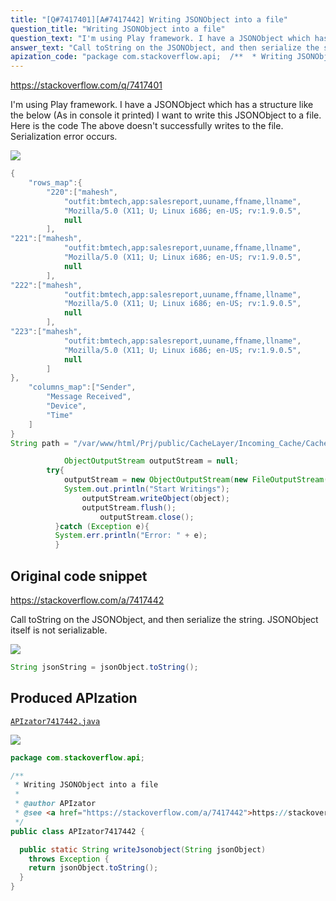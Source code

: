 ```yaml
---
title: "[Q#7417401][A#7417442] Writing JSONObject into a file"
question_title: "Writing JSONObject into a file"
question_text: "I'm using Play framework. I have a JSONObject which has a structure like the below (As in console it printed) I want to write this JSONObject to a file. Here is the code The above doesn't successfully writes to the file. Serialization error occurs."
answer_text: "Call toString on the JSONObject, and then serialize the string. JSONObject itself is not serializable."
apization_code: "package com.stackoverflow.api;  /**  * Writing JSONObject into a file  *  * @author APIzator  * @see <a href=\"https://stackoverflow.com/a/7417442\">https://stackoverflow.com/a/7417442</a>  */ public class APIzator7417442 {    public static String writeJsonobject(String jsonObject)     throws Exception {     return jsonObject.toString();   } }"
---
```


https://stackoverflow.com/q/7417401

I&#x27;m using Play framework. I have a JSONObject which has a structure like the below (As in console it printed)
I want to write this JSONObject to a file. Here is the code
The above doesn&#x27;t successfully writes to the file. Serialization error occurs.


<div class="code-logo"><img src="/stackoverflow.png" /></div>

```java
{
    "rows_map":{
        "220":["mahesh",
            "outfit:bmtech,app:salesreport,uuname,ffname,llname",
            "Mozilla/5.0 (X11; U; Linux i686; en-US; rv:1.9.0.5",
            null
        ],
"221":["mahesh",
            "outfit:bmtech,app:salesreport,uuname,ffname,llname",
            "Mozilla/5.0 (X11; U; Linux i686; en-US; rv:1.9.0.5",
            null
        ],
"222":["mahesh",
            "outfit:bmtech,app:salesreport,uuname,ffname,llname",
            "Mozilla/5.0 (X11; U; Linux i686; en-US; rv:1.9.0.5",
            null
        ],
"223":["mahesh",
            "outfit:bmtech,app:salesreport,uuname,ffname,llname",
            "Mozilla/5.0 (X11; U; Linux i686; en-US; rv:1.9.0.5",
            null
        ]
},
    "columns_map":["Sender",
        "Message Received",
        "Device",
        "Time"
    ]
}
String path = "/var/www/html/Prj/public/CacheLayer/Incoming_Cache/CacheFileMgr.cache";

            ObjectOutputStream outputStream = null;
        try{
            outputStream = new ObjectOutputStream(new FileOutputStream(path));
            System.out.println("Start Writings");
                outputStream.writeObject(object);
                outputStream.flush();
                    outputStream.close();
          }catch (Exception e){
          System.err.println("Error: " + e);
          }
```


## Original code snippet

https://stackoverflow.com/a/7417442

Call toString on the JSONObject, and then serialize the string. JSONObject itself is not serializable.

<div class="code-logo"><img src="/stackoverflow.png" /></div>

```java
String jsonString = jsonObject.toString();
```

## Produced APIzation

[`APIzator7417442.java`](https://github.com/pasqualesalza/apization/raw/main/data/search/APIzator7417442.java)

<div class="code-logo"><img src="/apizator.png" /></div>

```java
package com.stackoverflow.api;

/**
 * Writing JSONObject into a file
 *
 * @author APIzator
 * @see <a href="https://stackoverflow.com/a/7417442">https://stackoverflow.com/a/7417442</a>
 */
public class APIzator7417442 {

  public static String writeJsonobject(String jsonObject)
    throws Exception {
    return jsonObject.toString();
  }
}

```